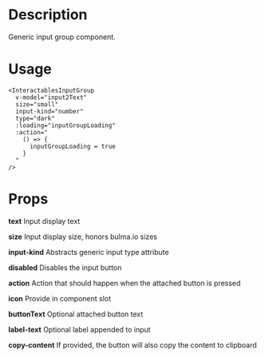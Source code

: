 # Description
Generic input group component.

# Usage
```vue
<InteractablesInputGroup
  v-model="input2Text"
  size="small"
  input-kind="number"
  type="dark"
  :loading="inputGroupLoading"
  :action="
    () => {
      inputGroupLoading = true
    }
  "
/>
```

# Props

**text** Input display text

**size** Input display size, honors bulma.io sizes

**input-kind** Abstracts generic input type attribute

**disabled** Disables the input button

**action** Action that should happen when the attached button is pressed

**icon** Provide in component slot

**buttonText** Optional attached button text

**label-text** Optional label appended to input

**copy-content** If provided, the button will also copy the content to clipboard